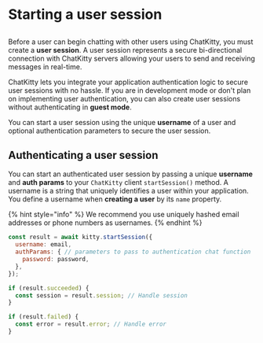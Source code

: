 # Starting a user session

## 

Before a user can begin chatting with other users using ChatKitty, you must create a **user session**. A user session represents a secure bi-directional connection with ChatKitty servers allowing your users to send and receiving messages in real-time. 

ChatKitty lets you integrate your application authentication logic to secure user sessions with no hassle. If you are in development mode or don't plan on implementing user authentication, you can also create user sessions without authenticating in **guest mode**.

 You can start a user session using the unique **username** of a user and optional authentication parameters to secure the user session.

## Authenticating a user session

You can start an authenticated user session by passing a unique **username** and **auth params** to your `ChatKitty` client `startSession()` method. A username is a string that uniquely identifies a user within your application. You define a username when **creating a user** by its `name` property.

{% hint style="info" %}
We recommend you use uniquely hashed email addresses or phone numbers as usernames.
{% endhint %}

```javascript
const result = await kitty.startSession({
  username: email,
  authParams: { // parameters to pass to authentication chat function
    password: password, 
  },
});

if (result.succeeded) {
  const session = result.session; // Handle session
}

if (result.failed) {
  const error = result.error; // Handle error
}
```



